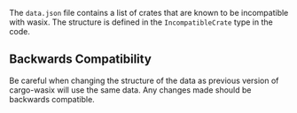 The `data.json` file contains a list of crates that are known to be incompatible
with wasix. The structure is defined in the `IncompatibleCrate` type in the
code.

## Backwards Compatibility

Be careful when changing the structure of the data as previous version of
cargo-wasix will use the same data. Any changes made should be backwards
compatible.
